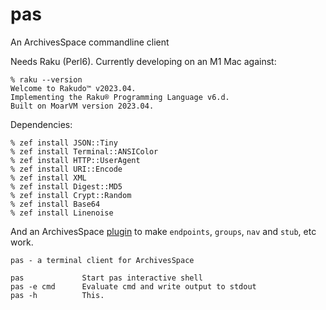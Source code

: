 # pas

An ArchivesSpace commandline client

Needs Raku (Perl6). Currently developing on an M1 Mac against:

    % raku --version
    Welcome to Rakudo™ v2023.04.
    Implementing the Raku® Programming Language v6.d.
    Built on MoarVM version 2023.04.

Dependencies:

    % zef install JSON::Tiny
    % zef install Terminal::ANSIColor
    % zef install HTTP::UserAgent
    % zef install URI::Encode
    % zef install XML
    % zef install Digest::MD5
    % zef install Crypt::Random
    % zef install Base64
    % zef install Linenoise


And an ArchivesSpace [plugin](https://github.com/jambun/pas_endpoints)
to make `endpoints`, `groups`, `nav` and `stub`, etc work.


    pas - a terminal client for ArchivesSpace

    pas             Start pas interactive shell
    pas -e cmd      Evaluate cmd and write output to stdout
    pas -h          This.

